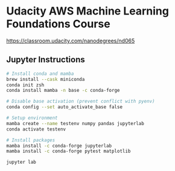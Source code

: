 # Udacity AWS Machine Learning Foundations Course

https://classroom.udacity.com/nanodegrees/nd065

## Jupyter Instructions

```sh
# Install conda and mamba
brew install --cask miniconda
conda init zsh
conda install mamba -n base -c conda-forge

# Disable base activation (prevent conflict with pyenv)
conda config --set auto_activate_base false

# Setup environment
mamba create --name testenv numpy pandas jupyterlab
conda activate testenv

# Install packages
mamba install -c conda-forge jupyterlab
mamba install -c conda-forge pytest matplotlib

jupyter lab
```